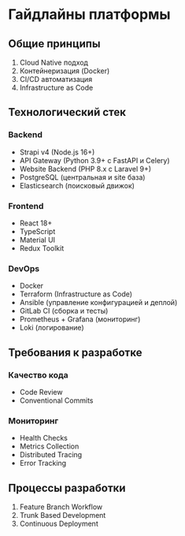 # Гайдлайны платформы

## Общие принципы

1. Cloud Native подход
2. Контейнеризация (Docker)
3. CI/CD автоматизация
4. Infrastructure as Code

## Технологический стек

### Backend

- Strapi v4 (Node.js 16+)
- API Gateway (Python 3.9+ с FastAPI и Celery)
- Website Backend (PHP 8.x с Laravel 9+)
- PostgreSQL (центральная и site база)
- Elasticsearch (поисковый движок)

### Frontend

- React 18+
- TypeScript
- Material UI
- Redux Toolkit

### DevOps

- Docker
- Terraform (Infrastructure as Code)
- Ansible (управление конфигурацией и деплой)
- GitLab CI (сборка и тесты)
- Prometheus + Grafana (мониторинг)
- Loki (логирование)

## Требования к разработке

### Качество кода

- Code Review
- Conventional Commits

### Мониторинг

- Health Checks
- Metrics Collection
- Distributed Tracing
- Error Tracking

## Процессы разработки

1. Feature Branch Workflow
2. Trunk Based Development
3. Continuous Deployment
